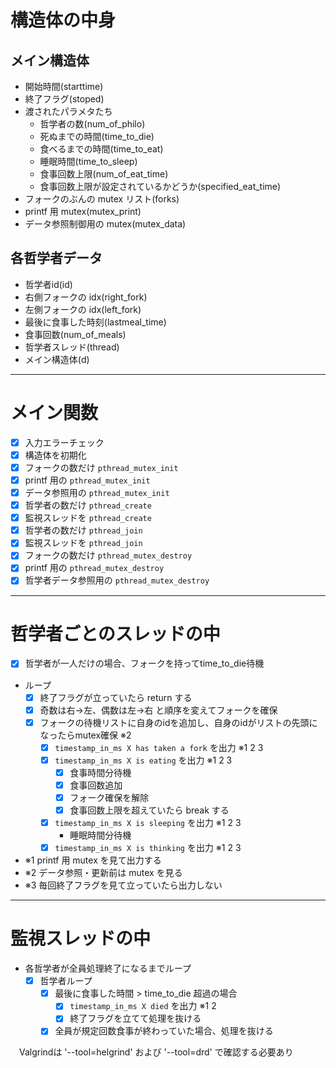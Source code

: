 # 構造体の中身

## メイン構造体
- 開始時間(starttime)
- 終了フラグ(stoped)
- 渡されたパラメタたち  
	- 哲学者の数(num_of_philo)  
	- 死ぬまでの時間(time_to_die)  
	- 食べるまでの時間(time_to_eat)  
	- 睡眠時間(time_to_sleep)  
	- 食事回数上限(num_of_eat_time)  
	- 食事回数上限が設定されているかどうか(specified_eat_time)
- フォークのぶんの mutex リスト(forks)
- printf 用 mutex(mutex_print)
- データ参照制御用の mutex(mutex_data)  

## 各哲学者データ  
- 哲学者id(id)  
- 右側フォークの idx(right_fork)  
- 左側フォークの idx(left_fork)  
- 最後に食事した時刻(lastmeal_time)  
- 食事回数(num_of_meals)  
- 哲学者スレッド(thread)  
- メイン構造体(d)
 

---

# メイン関数

- [x] 入力エラーチェック  
- [x] 構造体を初期化  
- [X] フォークの数だけ `pthread_mutex_init`  
- [x] printf 用の `pthread_mutex_init`  
- [x] データ参照用の `pthread_mutex_init`  
- [x] 哲学者の数だけ `pthread_create`  
- [x] 監視スレッドを `pthread_create`  
- [x] 哲学者の数だけ `pthread_join`  
- [x] 監視スレッドを `pthread_join`  
- [x] フォークの数だけ `pthread_mutex_destroy`  
- [x] printf 用の `pthread_mutex_destroy`  
- [x] 哲学者データ参照用の `pthread_mutex_destroy`

---

# 哲学者ごとのスレッドの中

- [x] 哲学者が一人だけの場合、フォークを持ってtime_to_die待機
- ループ  
	- [x] 終了フラグが立っていたら return する  
	- [x] 奇数は右→左、偶数は左→右 と順序を変えてフォークを確保  
	- [x] フォークの待機リストに自身のidを追加し、自身のidがリストの先頭になったらmutex確保 ※2
		- [x] `timestamp_in_ms X has taken a fork` を出力 ※1 2 3  
		- [x] `timestamp_in_ms X is eating` を出力 ※1 2 3  
			- [x] 食事時間分待機  
			- [x] 食事回数追加  
			- [x] フォーク確保を解除  
			- [x] 食事回数上限を超えていたら break する  
		- [x] `timestamp_in_ms X is sleeping` を出力 ※1 2 3  
			- 睡眠時間分待機  
		- [x] `timestamp_in_ms X is thinking` を出力 ※1 2 3  
- ※1 printf 用 mutex を見て出力する  
- ※2 データ参照・更新前は mutex を見る  
- ※3 毎回終了フラグを見て立っていたら出力しない  

---

# 監視スレッドの中

- 各哲学者が全員処理終了になるまでループ  
	- [x] 哲学者ループ  
		- [x] 最後に食事した時間 > time_to_die 超過の場合  
			- [x] `timestamp_in_ms X died` を出力 ※1 2  
			- [x] 終了フラグを立てて処理を抜ける
		- [x] 全員が規定回数食事が終わっていた場合、処理を抜ける

　Valgrindは '--tool=helgrind' および '--tool=drd' で確認する必要あり